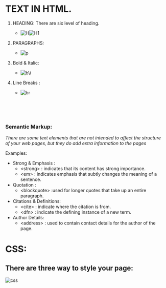 # TEXT IN HTML.

1. HEADING: There are six level of heading.
    * ![H](https://seranking.com/blog/wp-content/uploads/2019/08/Diagrammatic-Representation-of-Heading-Tag-Hierarchy.png)![H1](https://res.cloudinary.com/weboptimizers/image/upload/v1529106771/HTML-Headings_a1lgjh.png)

2. PARAGRAPHS:
    * ![p](https://qph.fs.quoracdn.net/main-qimg-cddaacbdcd05d1b7c3b01f311de76490.webp)
3. Bold & Italic:
    * ![b\i](https://developersdesire.files.wordpress.com/2014/09/biu-page-0.jpg?w=611)
4. Line Breaks :
    * ![br](https://miro.medium.com/max/986/1*00n_FGwbf4Nfps3TR9nvRw.png)

<br>
<br>
<br>

### Semantic Markup:

*There are some text elements that are not intended to affect the structure of your web pages, but they do add extra information to the
pages*

Examples:
* Strong & Emphasis : 
    * \<strong>  : indicates that its content has strong importance.
    *  \<em> : indicates emphasis that subtly changes
the meaning of a sentence.
* Quotation :
    * \<blockquote> :used for longer quotes that take
up an entire paragraph. 
* Citations & Definitions:
    * \<cite> : indicate where the citation is
from.
    * \<dfn> : indicate the defining instance of
a new term.
* Author Details:
    * \<address> : used to contain
contact details for the author of
the page.

# CSS:


## There are three way to style your page:
![css](https://www.bitdegree.org/learn/storage/media/images/8c4493d3-110c-4a95-8b70-7626ce2d2f4e.jpg)




